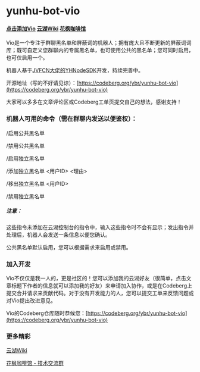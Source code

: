 # yunhu-bot-vio
#### [点击添加Vio](https://yhfx.jwznb.com/share?key=Pt3KBK33iTn9&ts=1751382458)  [云湖Wiki](https://www.yhchat.top)  [花枫咖啡馆](https://yhfx.jwznb.com/share?key=2t2pNkHc55eb&ts=1748160575)
Vio是一个专注于群聊黑名单和屏蔽词的机器人；拥有庞大且不断更新的屏蔽词词库；既可自定义您群聊内的专属黑名单，也可使用公共的黑名单；您可同时启用，也可仅启用一个。

机器人基于[JVFCN大佬的YHNodeSDK](https://github.com/JVFCN/YHNodeSDK)开发，持续完善中。

开源地址（写的不好请见谅）：[https://codeberg.org/ybr/yunhu-bot-vio](https://codeberg.org/ybr/yunhu-bot-vio)

大家可以多多在文章评论区或Codeberg工单页提交自己的想法，感谢支持！

### 机器人可用的命令（需在群聊内发送以便鉴权）：
/启用公共黑名单

/禁用公共黑名单

/启用独立黑名单

/添加独立黑名单 <用户ID> <理由>

/移出独立黑名单 <用户ID>

/禁用独立黑名单

##### 注意：

这些指令未添加在云湖控制台的指令中，输入这些指令时不会有显示；发出指令并处理后，机器人会发送一条信息以便您确认。

公共黑名单默认启用，您可以根据需求来启用或禁用。

### 加入开发
Vio不仅仅是我一人的，更是社区的！您可以添加我的云湖好友（很简单，点击文章标题下作者的信息就可以添加我的好友）来申请加入协作，或是在Codeberg上提交合并请求来贡献代码。对于没有开发能力的人，您可以提交工单来反馈问题或对Vio提出改进意见。

Vio的Codeberg仓库随时恭候您：[https://codeberg.org/ybr/yunhu-bot-vio](https://codeberg.org/ybr/yunhu-bot-vio)

### 更多精彩
[云湖Wiki](https://www.yhchat.top)

[花枫咖啡馆 - 技术交流群](https://yhfx.jwznb.com/share?key=2t2pNkHc55eb&ts=1748160575)